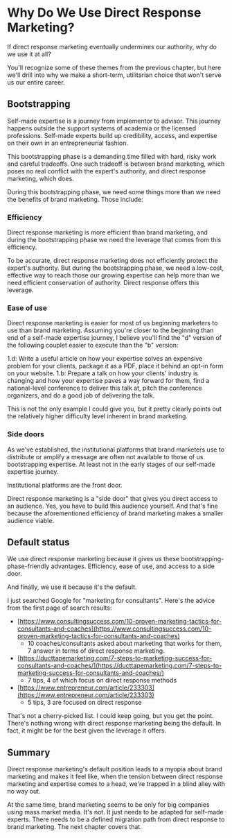 # Why Do We Use Direct Response Marketing?

If direct response marketing eventually undermines our authority, why do we use it at all?

You'll recognize some of these themes from the previous chapter, but here we'll drill into why we make a short-term, utilitarian choice that won't serve us our entire career. 

## Bootstrapping

Self-made expertise is a journey from implementor to advisor. This journey happens outside the support systems of academia or the licensed professions. Self-made experts build up credibility, access, and expertise on their own in an entrepreneurial fashion.

This bootstrapping phase is a demanding time filled with hard, risky work and careful tradeoffs. One such tradeoff is between brand marketing, which poses no real conflict with the expert's authority, and direct response marketing, which does.

During this bootstrapping phase, we need some things more than we need the benefits of brand marketing. Those include:

### Efficiency

Direct response marketing is more efficient than brand marketing, and during the bootstrapping phase we need the leverage that comes from this efficiency.

To be accurate, direct response marketing does not efficiently protect the expert's authority. But during the bootstrapping phase, we need  a low-cost, effective way to reach those our growing expertise can help more than we need efficient conservation of authority. Direct response offers this leverage.

### Ease of use

Direct response marketing is easier for most of us beginning marketers to use than brand marketing. Assuming you're closer to the beginning than end of a self-made expertise journey, I believe you'll find the "d" version of the following couplet easier to execute than the "b" version:

1.d: Write a useful article on how your expertise solves an expensive problem for your clients, package it as a PDF, place it behind an opt-in form on your website.
1.b: Prepare a talk on how your clients' industry is changing and how your expertise paves a way forward for them, find a national-level conference to deliver this talk at, pitch the conference organizers, and do a good job of delivering the talk.

This is not the only example I could give you, but it pretty clearly points out the relatively higher difficulty level inherent in brand marketing.

### Side doors

As we've established, the institutional platforms that brand marketers use to distribute or amplify a message are often not available to those of us bootstrapping expertise. At least not in the early stages of our self-made expertise journey.

Institutional platforms are the front door. 

Direct response marketing is a "side door" that gives you direct access to an audience. Yes, you have to build this audience yourself. And that's fine because the aforementioned efficiency of brand marketing makes a smaller audience viable.

## Default status

We use direct response marketing because it gives us these bootstrapping-phase-friendly advantages. Efficiency, ease of use, and access to a side door.

And finally, we use it because it's the default.

I just searched Google for "marketing for consultants". Here's the advice from the first page of search results:

- [https://www.consultingsuccess.com/10-proven-marketing-tactics-for-consultants-and-coaches](https://www.consultingsuccess.com/10-proven-marketing-tactics-for-consultants-and-coaches)
	-  10 coaches/consultants asked about marketing that works for them, 7 answer in terms of direct response marketing.
-  [https://ducttapemarketing.com/7-steps-to-marketing-success-for-consultants-and-coaches/](https://ducttapemarketing.com/7-steps-to-marketing-success-for-consultants-and-coaches/)
	-  7 tips, 4 of which focus on direct response methods
-  [https://www.entrepreneur.com/article/233303](https://www.entrepreneur.com/article/233303)
	-  5 tips, 3 are focused on direct response

That's not a cherry-picked list. I could keep going, but you get the point. There's nothing wrong with direct response marketing being the default. In fact, it might be for the best given the leverage it offers.

## Summary 

Direct response marketing's default position leads to a myopia about brand marketing and makes it feel like, when the tension between direct response marketing and expertise comes to a head, we're trapped in a blind alley with no way out.

At the same time, brand marketing seems to be only for big companies using mass market media. It's not. It just needs to be adapted for self-made experts. There needs to be a defined migration path from direct response to brand marketing. The next chapter covers that.